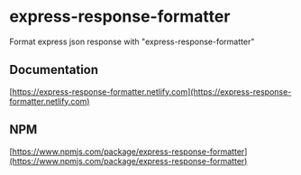 # express-response-formatter #
Format express json response with "express-response-formatter"

## Documentation ##
[https://express-response-formatter.netlify.com](https://express-response-formatter.netlify.com)

## NPM ##
[https://www.npmjs.com/package/express-response-formatter](https://www.npmjs.com/package/express-response-formatter)
